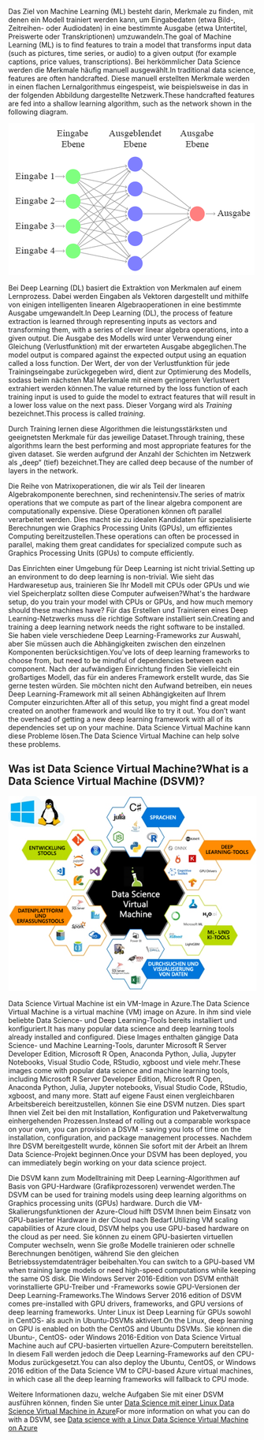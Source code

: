 <span data-ttu-id="ac5c8-101">Das Ziel von Machine Learning (ML) besteht darin, Merkmale zu finden, mit denen ein Modell trainiert werden kann, um Eingabedaten (etwa Bild-, Zeitreihen- oder Audiodaten) in eine bestimmte Ausgabe (etwa Untertitel, Preiswerte oder Transkriptionen) umzuwandeln.</span><span class="sxs-lookup"><span data-stu-id="ac5c8-101">The goal of Machine Learning (ML) is to find features to train a model that transforms input data (such as pictures, time series, or audio) to a given output (for example captions, price values, transcriptions).</span></span> <span data-ttu-id="ac5c8-102">Bei herkömmlicher Data Science werden die Merkmale häufig manuell ausgewählt.</span><span class="sxs-lookup"><span data-stu-id="ac5c8-102">In traditional data science, features are often handcrafted.</span></span> <span data-ttu-id="ac5c8-103">Diese manuell erstellten Merkmale werden in einen flachen Lernalgorithmus eingespeist, wie beispielsweise in das in der folgenden Abbildung dargestellte Netzwerk.</span><span class="sxs-lookup"><span data-stu-id="ac5c8-103">These handcrafted features are fed into a shallow learning algorithm, such as the network shown in the following diagram.</span></span> 

![Canonical-Beispiel eines Deep Neural Network mit Feed Forward.](../media/2-image1.PNG)

<span data-ttu-id="ac5c8-105">Bei Deep Learning (DL) basiert die Extraktion von Merkmalen auf einem Lernprozess. Dabei werden Eingaben als Vektoren dargestellt und mithilfe von einigen intelligenten linearen Algebraoperationen in eine bestimmte Ausgabe umgewandelt.</span><span class="sxs-lookup"><span data-stu-id="ac5c8-105">In Deep Learning (DL), the process of feature extraction is learned through representing inputs as vectors and transforming them, with a series of clever linear algebra operations, into a given output.</span></span>  <span data-ttu-id="ac5c8-106">Die Ausgabe des Modells wird unter Verwendung einer Gleichung (Verlustfunktion) mit der erwarteten Ausgabe abgeglichen.</span><span class="sxs-lookup"><span data-stu-id="ac5c8-106">The model output is compared against the expected output using an equation called a loss function.</span></span> <span data-ttu-id="ac5c8-107">Der Wert, der von der Verlustfunktion für jede Trainingseingabe zurückgegeben wird, dient zur Optimierung des Modells, sodass beim nächsten Mal Merkmale mit einem geringeren Verlustwert extrahiert werden können.</span><span class="sxs-lookup"><span data-stu-id="ac5c8-107">The value returned by the loss function of each training input is used to guide the model to extract features that will result in a lower loss value on the next pass.</span></span> <span data-ttu-id="ac5c8-108">Dieser Vorgang wird als *Training* bezeichnet.</span><span class="sxs-lookup"><span data-stu-id="ac5c8-108">This process is called *training*.</span></span> 

<span data-ttu-id="ac5c8-109">Durch Training lernen diese Algorithmen die leistungsstärksten und geeignetsten Merkmale für das jeweilige Dataset.</span><span class="sxs-lookup"><span data-stu-id="ac5c8-109">Through training, these algorithms learn the best performing and most appropriate features for the given dataset.</span></span> <span data-ttu-id="ac5c8-110">Sie werden aufgrund der Anzahl der Schichten im Netzwerk als „deep“ (tief) bezeichnet.</span><span class="sxs-lookup"><span data-stu-id="ac5c8-110">They are called deep because of the number of layers in the network.</span></span>  

<span data-ttu-id="ac5c8-111">Die Reihe von Matrixoperationen, die wir als Teil der linearen Algebrakomponente berechnen, sind rechenintensiv.</span><span class="sxs-lookup"><span data-stu-id="ac5c8-111">The series of matrix operations that we compute as part of the linear algebra component are computationally expensive.</span></span> <span data-ttu-id="ac5c8-112">Diese Operationen können oft parallel verarbeitet werden. Dies macht sie zu idealen Kandidaten für spezialisierte Berechnungen wie Graphics Processing Units (GPUs), um effizientes Computing bereitzustellen.</span><span class="sxs-lookup"><span data-stu-id="ac5c8-112">These operations can often be processed in parallel, making them great candidates for specialized compute such as Graphics Processing Units (GPUs) to compute efficiently.</span></span>

<span data-ttu-id="ac5c8-113">Das Einrichten einer Umgebung für Deep Learning ist nicht trivial.</span><span class="sxs-lookup"><span data-stu-id="ac5c8-113">Setting up an environment to do deep learning is non-trivial.</span></span> <span data-ttu-id="ac5c8-114">Wie sieht das Hardwaresetup aus, trainieren Sie Ihr Modell mit CPUs oder GPUs und wie viel Speicherplatz sollten diese Computer aufweisen?</span><span class="sxs-lookup"><span data-stu-id="ac5c8-114">What's the hardware setup, do you train your model with CPUs or GPUs, and how much memory should these machines have?</span></span> <span data-ttu-id="ac5c8-115">Für das Erstellen und Trainieren eines Deep Learning-Netzwerks muss die richtige Software installiert sein.</span><span class="sxs-lookup"><span data-stu-id="ac5c8-115">Creating and training a deep learning network needs the right software to be installed.</span></span> <span data-ttu-id="ac5c8-116">Sie haben viele verschiedene Deep Learning-Frameworks zur Auswahl, aber Sie müssen auch die Abhängigkeiten zwischen den einzelnen Komponenten berücksichtigen.</span><span class="sxs-lookup"><span data-stu-id="ac5c8-116">You've lots of  deep learning frameworks to choose from, but need to be mindful of dependencies between each component.</span></span> <span data-ttu-id="ac5c8-117">Nach der aufwändigen Einrichtung finden Sie vielleicht ein großartiges Modell, das für ein anderes Framework erstellt wurde, das Sie gerne testen würden. Sie möchten nicht den Aufwand betreiben, ein neues Deep Learning-Framework mit all seinen Abhängigkeiten auf Ihrem Computer einzurichten.</span><span class="sxs-lookup"><span data-stu-id="ac5c8-117">After all of this setup, you might find a great model created on another framework and would like to try it out. You don’t want the overhead of getting a new deep learning framework with all of its dependencies set up on your machine.</span></span> <span data-ttu-id="ac5c8-118">Data Science Virtual Machine kann diese Probleme lösen.</span><span class="sxs-lookup"><span data-stu-id="ac5c8-118">The Data Science Virtual Machine can help solve these problems.</span></span> 

## <a name="what-is-a-data-science-virtual-machine-dsvm"></a><span data-ttu-id="ac5c8-119">Was ist Data Science Virtual Machine?</span><span class="sxs-lookup"><span data-stu-id="ac5c8-119">What is a Data Science Virtual Machine (DSVM)?</span></span>

![Infografik zu Data Science Virtual Machine, die zeigt, wie sie mit mehreren gängigen Tools vorinstalliert, konfiguriert und getestet wird, die häufig für Datenanalyse, maschinelles Lernen und KI-Training verwendet werden.](../media/2-image2.PNG)

<span data-ttu-id="ac5c8-121">Data Science Virtual Machine ist ein VM-Image in Azure.</span><span class="sxs-lookup"><span data-stu-id="ac5c8-121">The Data Science Virtual Machine is a virtual machine (VM) image on Azure.</span></span> <span data-ttu-id="ac5c8-122">In ihm sind viele beliebte Data Science- und Deep Learning-Tools bereits installiert und konfiguriert.</span><span class="sxs-lookup"><span data-stu-id="ac5c8-122">It has many popular data science and deep learning tools already installed and configured.</span></span> <span data-ttu-id="ac5c8-123">Diese Images enthalten gängige Data Science- und Machine Learning-Tools, darunter Microsoft R Server Developer Edition, Microsoft R Open, Anaconda Python, Julia, Jupyter Notebooks, Visual Studio Code, RStudio, xgboost und viele mehr.</span><span class="sxs-lookup"><span data-stu-id="ac5c8-123">These images come with popular data science and machine learning tools, including Microsoft R Server Developer Edition, Microsoft R Open, Anaconda Python, Julia, Jupyter notebooks, Visual Studio Code, RStudio, xgboost, and many more.</span></span>  <span data-ttu-id="ac5c8-124">Statt auf eigene Faust einen vergleichbaren Arbeitsbereich bereitzustellen, können Sie eine DSVM nutzen. Dies spart Ihnen viel Zeit bei den mit Installation, Konfiguration und Paketverwaltung einhergehenden Prozessen.</span><span class="sxs-lookup"><span data-stu-id="ac5c8-124">Instead of rolling out a comparable workspace on your own, you can provision a DSVM - saving you lots of time on the installation, configuration, and package management processes.</span></span> <span data-ttu-id="ac5c8-125">Nachdem Ihre DSVM bereitgestellt wurde, können Sie sofort mit der Arbeit an Ihrem Data Science-Projekt beginnen.</span><span class="sxs-lookup"><span data-stu-id="ac5c8-125">Once your DSVM has been deployed, you can immediately begin working on your data science project.</span></span>

<span data-ttu-id="ac5c8-126">Die DSVM kann zum Modelltraining mit Deep Learning-Algorithmen auf Basis von GPU-Hardware (Grafikprozessoren) verwendet werden.</span><span class="sxs-lookup"><span data-stu-id="ac5c8-126">The DSVM can be used for training models using deep learning algorithms on Graphics processing units (GPUs) hardware.</span></span> <span data-ttu-id="ac5c8-127">Durch die VM-Skalierungsfunktionen der Azure-Cloud hilft DSVM Ihnen beim Einsatz von GPU-basierter Hardware in der Cloud nach Bedarf.</span><span class="sxs-lookup"><span data-stu-id="ac5c8-127">Utilizing VM scaling capabilities of Azure cloud, DSVM helps you use GPU-based hardware on the cloud as per need.</span></span> <span data-ttu-id="ac5c8-128">Sie können zu einem GPU-basierten virtuellen Computer wechseln, wenn Sie große Modelle trainieren oder schnelle Berechnungen benötigen, während Sie den gleichen Betriebssystemdatenträger beibehalten.</span><span class="sxs-lookup"><span data-stu-id="ac5c8-128">You can switch to a GPU-based VM when training large models or need high-speed computations while keeping the same OS disk.</span></span> <span data-ttu-id="ac5c8-129">Die Windows Server 2016-Edition von DSVM enthält vorinstallierte GPU-Treiber und -Frameworks sowie GPU-Versionen der Deep Learning-Frameworks.</span><span class="sxs-lookup"><span data-stu-id="ac5c8-129">The Windows Server 2016 edition of DSVM comes pre-installed with GPU drivers, frameworks, and GPU versions of deep learning frameworks.</span></span> <span data-ttu-id="ac5c8-130">Unter Linux ist Deep Learning für GPUs sowohl in CentOS- als auch in Ubuntu-DSVMs aktiviert.</span><span class="sxs-lookup"><span data-stu-id="ac5c8-130">On the Linux, deep learning on GPU is enabled on both the CentOS and Ubuntu DSVMs.</span></span> <span data-ttu-id="ac5c8-131">Sie können die Ubuntu-, CentOS- oder Windows 2016-Edition von Data Science Virtual Machine auch auf CPU-basierten virtuellen Azure-Computern bereitstellen. In diesem Fall werden jedoch die Deep Learning-Frameworks auf den CPU-Modus zurückgesetzt.</span><span class="sxs-lookup"><span data-stu-id="ac5c8-131">You can also deploy the Ubuntu, CentOS, or Windows 2016 edition of the Data Science VM to CPU-based Azure virtual machines, in which case all the deep learning frameworks will fallback to CPU mode.</span></span> 

<span data-ttu-id="ac5c8-132">Weitere Informationen dazu, welche Aufgaben Sie mit einer DSVM ausführen können, finden Sie unter [Data Science mit einer Linux Data Science Virtual Machine in Azure](https://docs.microsoft.com/azure/machine-learning/data-science-virtual-machine/linux-dsvm-walkthrough)</span><span class="sxs-lookup"><span data-stu-id="ac5c8-132">For more information on what you can do with a DSVM, see [Data science with a Linux Data Science Virtual Machine on Azure](https://docs.microsoft.com/azure/machine-learning/data-science-virtual-machine/linux-dsvm-walkthrough)</span></span>



